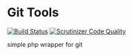 # Git Tools

[![Build Status](https://travis-ci.org/davidverholen/git-tools.svg?branch=develop)](https://travis-ci.org/davidverholen/git-tools)
[![Scrutinizer Code Quality](https://scrutinizer-ci.com/g/davidverholen/git-tools/badges/quality-score.png?b=develop)](https://scrutinizer-ci.com/g/davidverholen/git-tools/?branch=develop)  

simple php wrapper for git


